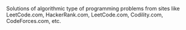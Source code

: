 Solutions of algorithmic type of programming problems from sites like LeetCode.com, HackerRank.com, LeetCode.com, Codility.com, CodeForces.com, etc.

